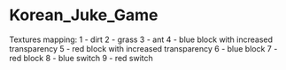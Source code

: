 # Korean_Juke_Game

Textures mapping:
1 - dirt
2 - grass
3 - ant
4 - blue block with increased transparency
5 - red block with increased transparency
6 - blue block
7 - red block
8 - blue switch
9 - red switch